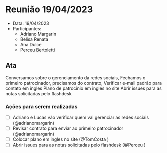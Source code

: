 # Reunião 19/04/2023

- Data: 19/04/2023
- Participantes:
  - Adriano Margarin
  - Belisa Renata
  - Ana Dulce
  - Perceu Bertoletti

## Ata

Conversamos sobre o gerenciamento da redes sociais,
Fechamos o primeiro patrocinador, precisamos do contrato, 
Verificar e-mail padrão para contato em ingles
Plano de patrocinio em  ingles no site
Abrir issues para as notas solicitadas pelo flashdesk


### Ações para serem realizadas

- [ ] Adriano e Lucas vão verificar quem vai gerenciar as redes sociais  (@adrianomargarin)
- [ ] Revisar contrato para enviar ao primeiro patrocinador (@adrianomargarin)
- [ ] Colocar plano em ingles no site (@TomCosta )
- [ ] Abrir issues para as notas solicitadas pelo flashdesk (@Perceu )